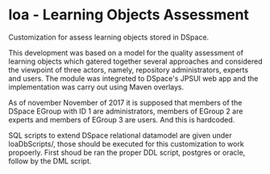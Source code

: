 # loa - Learning Objects Assessment

Customization for assess learning objects stored in DSpace.

This  development was based on a model for the quality assessment of learning objects which gatered together several approaches and considered the viewpoint of three actors, namely, repository administrators, experts and users. The module was integreted to DSpace's JPSUI web app and the implementation was carry out using Maven overlays.

As of november November of 2017 it is supposed that members of the DSpace EGroup with ID 1 are administrators, members of EGroup 2 are experts and members of EGroup 3 are users. And this is hardcoded.

SQL scripts to extend DSpace relational datamodel are given under loaDbScripts/, those should be executed for this customization to work propoerly. First shoud be ran the proper DDL script, postgres or oracle, follow by the DML script.
